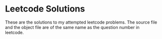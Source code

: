 # Leetcode Solutions

These are the solutions to my attempted leetcode problems. The source file and the object file are of the same name as the question number in leetcode.
